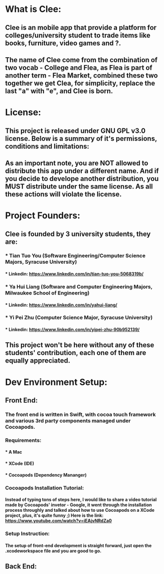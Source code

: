 # What is Clee:
## Clee is an mobile app that provide a platform for colleges/university student to trade items like books, furniture, video games and ?.

## The name of Clee come from the combination of two vocab - College and Flea, as Flea is part of another term - Flea Market, combined these two together we get Clea, for simplicity, replace the last "a" with "e", and Clee is born.

# License: 
## This project is released under GNU GPL v3.0 license. Below is a summary of it's permissions, conditions and limitations:

## 

## As an important note, you are NOT allowed to distribute this app under a different name. And if you decide to develope another distribution, you MUST distribute under the same license. As all these actions will violate the license.

# 

# Project Founders:
## Clee is founded by 3 university students, they are:
### * Tian Tuo You (Software Engineering/Computer Science Majors, Syracuse University)
#### * Linkedin: https://www.linkedin.com/in/tian-tuo-you-5068319b/
### * Ya Hui Liang (Software and Computer Engineering Majors, Milwaukee School of Engineering)
#### * Linkedin: https://www.linkedin.com/in/yahui-liang/
### * Yi Pei Zhu (Computer Science Major, Syracuse University)
#### * Linkedin: https://www.linkedin.com/in/yipei-zhu-90b952139/
## This project won't be here without any of these students' contribution, each one of them are equally appreciated.

# Dev Environment Setup:
## Front End:
### The front end is written in Swift, with cocoa touch framework and various 3rd party components managed under Cocoapods.
### Requirements:
#### * A Mac
#### * XCode (IDE)
#### * Cocoapods (Dependency Mananger)
### Cocoapods Installation Tutorial:
#### Instead of typing tons of steps here, I would like to share a video tutorial made by Cocoapods' invetor - Google, it went through the installation process throughly and talked about how to use Cocoapods on a XCode project, plus, it's quite funny ;) Here is the link: https://www.youtube.com/watch?v=iEAjvNRdZa0
### Setup Instruction:
#### The setup of front-end development is straight forward, just open the .xcodeworkspace file and you are good to go.
## Back End:
### 
